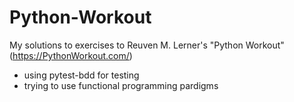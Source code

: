 # Python-Workout
My solutions to exercises to Reuven M. Lerner's  "Python Workout" (https://PythonWorkout.com/)

- using pytest-bdd for testing
- trying to use functional programming pardigms
